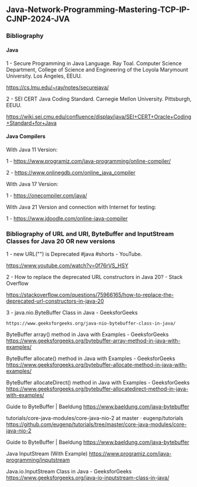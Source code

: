 ## Java-Network-Programming-Mastering-TCP-IP-CJNP-2024-JVA


### Bibliography


#### Java 

1 - Secure Programming in Java Language. Ray Toal. Computer Science Department, College of Science and Engineering of the Loyola Marymount University. Los Ángeles, EEUU.

https://cs.lmu.edu/~ray/notes/securejava/

2 - SEI CERT Java Coding Standard. Carnegie Mellon University. Pittsburgh, EEUU.

https://wiki.sei.cmu.edu/confluence/display/java/SEI+CERT+Oracle+Coding+Standard+for+Java

#### Java Compilers

With Java 11 Version:

1 - https://www.programiz.com/java-programming/online-compiler/

2 - https://www.onlinegdb.com/online_java_compiler

With Java 17 Version:

1 - https://onecompiler.com/java/

With Java 21 Version and connection with Internet for testing:

1 - https://www.jdoodle.com/online-java-compiler


### Bibliography of URL and URI, ByteBuffer and InputStream Classes for Java 20 OR new versions


1 - new URL("") is Deprecated #java #shorts - YouTube.

  https://www.youtube.com/watch?v=0f76rVS_HSY

2 - How to replace the deprecated URL constructors in Java 20? - Stack Overflow

  https://stackoverflow.com/questions/75966165/how-to-replace-the-deprecated-url-constructors-in-java-20


3 - java.nio.ByteBuffer Class in Java - GeeksforGeeks

    https://www.geeksforgeeks.org/java-nio-bytebuffer-class-in-java/

ByteBuffer array() method in Java with Examples - GeeksforGeeks
https://www.geeksforgeeks.org/bytebuffer-array-method-in-java-with-examples/

ByteBuffer allocate() method in Java with Examples - GeeksforGeeks
https://www.geeksforgeeks.org/bytebuffer-allocate-method-in-java-with-examples/

ByteBuffer allocateDirect() method in Java with Examples - GeeksforGeeks
https://www.geeksforgeeks.org/bytebuffer-allocatedirect-method-in-java-with-examples/

Guide to ByteBuffer | Baeldung
https://www.baeldung.com/java-bytebuffer

tutorials/core-java-modules/core-java-nio-2 at master · eugenp/tutorials
https://github.com/eugenp/tutorials/tree/master/core-java-modules/core-java-nio-2

Guide to ByteBuffer | Baeldung
https://www.baeldung.com/java-bytebuffer

Java InputStream (With Example)
https://www.programiz.com/java-programming/inputstream

Java.io.InputStream Class in Java - GeeksforGeeks
https://www.geeksforgeeks.org/java-io-inputstream-class-in-java/
